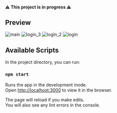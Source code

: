 #### ⚠️ This project is in progress ⚠️

## Preview


![main](https://user-images.githubusercontent.com/55871427/96376914-62762100-118a-11eb-86a3-1639dad27da7.JPG)
![login_3](https://user-images.githubusercontent.com/55871427/96376915-643fe480-118a-11eb-8ef4-6648840a9721.JPG)
![login_2](https://user-images.githubusercontent.com/55871427/96376916-65711180-118a-11eb-85c7-e54d27e17956.JPG)
![login](https://user-images.githubusercontent.com/55871427/96376922-6e61e300-118a-11eb-81c5-a711e6ce0ba3.JPG)


## Available Scripts

In the project directory, you can run:

### `npm start`

Runs the app in the development mode.<br />
Open [http://localhost:3000](http://localhost:3000) to view it in the browser.

The page will reload if you make edits.<br />
You will also see any lint errors in the console.

